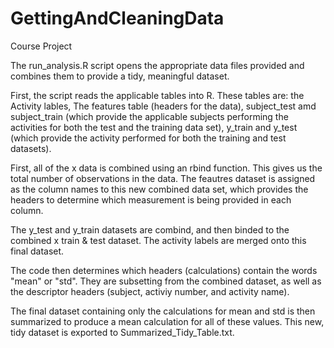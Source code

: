 # GettingAndCleaningData
Course Project 


The run_analysis.R script opens the appropriate data files provided and combines them to provide a tidy, meaningful dataset. 

First, the script reads the applicable tables into R. These tables are: the Activity lables, The features table (headers for the data), subject_test amd subject_train (which provide the applicable subjects performing the activities for both the test and the training data set), y_train and y_test (which provide the activity performed for both the training and test datasets). 


First, all of the x data is combined using an rbind function. This gives us the total number of observations in the data. The feautres dataset is assigned as the column names to this new combined data set, which provides the headers to determine which measurement is being provided in each column. 

The y_test and y_train datasets are combind, and then binded to the combined x train & test dataset. The activity labels are merged onto this final dataset. 

The code then determines which headers (calculations) contain the words "mean" or "std". They are subsetting from the combined dataset, as well as the descriptor headers (subject, activiy number, and activity name). 

The final dataset containing only the calculations for mean and std is then summarized to produce a mean calculation for all of these values. This new, tidy dataset is exported to Summarized_Tidy_Table.txt.
